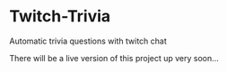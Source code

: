 # Twitch-Trivia
Automatic trivia questions with twitch chat

There will be a live version of this project up very soon...

